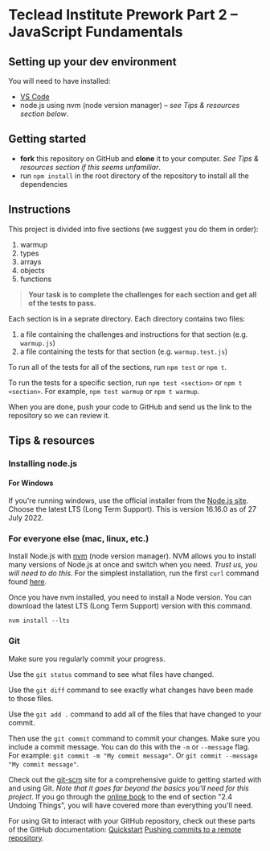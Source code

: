 # Teclead Institute Prework Part 2 – JavaScript Fundamentals

## Setting up your dev environment

You will need to have installed:

- [VS Code](https://code.visualstudio.com/download)
- node.js using nvm (node version manager) – _see Tips & resources section below_.

## Getting started

- **fork** this repository on GitHub and **clone** it to your computer. _See Tips & resources section if this seems unfamiliar_.
- run `npm install` in the root directory of the repository to install all the dependencies

## Instructions

This project is divided into five sections (we suggest you do them in order):

1. warmup
2. types
3. arrays
4. objects
5. functions

> **Your task is to complete the challenges for each section and get all of the tests to pass.**

Each section is in a seprate directory. Each directory contains two files:

1. a file containing the challenges and instructions for that section (e.g. `warmup.js`)
2. a file containing the tests for that section (e.g. `warmup.test.js`)

To run all of the tests for all of the sections, run `npm test` or `npm t`.

To run the tests for a specific section, run `npm test <section>` or `npm t <section>`. For example, `npm test warmup` or `npm t warmup`.

When you are done, push your code to GitHub and send us the link to the repository so we can review it.

## Tips & resources

### Installing node.js

#### For Windows

If you're running windows, use the official installer from the [Node.js site](https://nodejs.org/en/). Choose the latest LTS (Long Term Support). This is version 16.16.0 as of 27 July 2022.

### For everyone else (mac, linux, etc.)

Install Node.js with [nvm](https://github.com/nvm-sh/nvm) (node version manager). NVM allows you to install many versions of Node.js at once and switch when you need. _Trust us, you will need to do this_. For the simplest installation, run the first `curl` command found [here](https://github.com/nvm-sh/nvm#installing-and-updating).

Once you have nvm installed, you need to install a Node version. You can download the latest LTS (Long Term Support) version with this command.

`nvm install --lts`

### Git

Make sure you regularly commit your progress.

Use the `git status` command to see what files have changed.

Use the `git diff` command to see exactly what changes have been made to those files.

Use the `git add .` command to add all of the files that have changed to your commit.

Then use the `git commit` command to commit your changes. Make sure you include a commit message. You can do this with the `-m` or `--message` flag. For example: `git commit -m "My commit message"`. Or `git commit --message "My commit message"`.

Check out the [git-scm](https://git-scm.com/doc) site for a comprehensive guide to getting started with and using Git. _Note that it goes far beyond the basics you'll need for this project_. If you go through the [online book](https://git-scm.com/book/en/v2) to the end of section "2.4 Undoing Things", you will have covered more than everything you'll need.

For using Git to interact with your GitHub repository, check out these parts of the GitHub documentation: [Quickstart](https://docs.github.com/en/get-started/quickstart) [Pushing commits to a remote repository](https://docs.github.com/en/get-started/using-git/pushing-commits-to-a-remote-repository).
